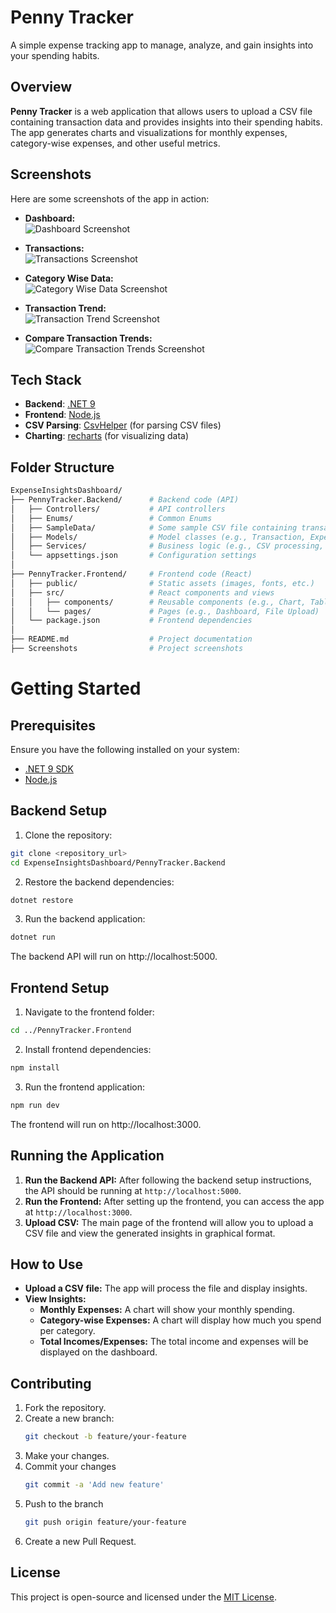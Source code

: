 # Penny Tracker
A simple expense tracking app to manage, analyze, and gain insights into your spending habits.

## Overview

**Penny Tracker** is a web application that allows users to upload a CSV file containing transaction data and provides insights into their spending habits. The app generates charts and visualizations for monthly expenses, category-wise expenses, and other useful metrics.

## Screenshots

Here are some screenshots of the app in action:

- **Dashboard:**  
  ![Dashboard Screenshot](./Screenshots/Dashboard.png)

- **Transactions:**  
  ![Transactions Screenshot](./Screenshots/TransactionList.png)

- **Category Wise Data:**  
  ![Category Wise Data Screenshot](./Screenshots/CategoryWiseData.png)

- **Transaction Trend:**  
  ![Transaction Trend Screenshot](./Screenshots/TransactionTrend.png)

- **Compare Transaction Trends:**  
  ![Compare Transaction Trends Screenshot](./Screenshots/CompareTrend.png)

## Tech Stack

- **Backend**: [.NET 9](https://dotnet.microsoft.com/en-us/download/dotnet/9.0)
- **Frontend**: [Node.js](https://nodejs.org/en)
- **CSV Parsing**: [CsvHelper](https://joshclose.github.io/CsvHelper/) (for parsing CSV files)
- **Charting**: [recharts](https://recharts.org/en-US/) (for visualizing data)

## Folder Structure

```bash
ExpenseInsightsDashboard/
├── PennyTracker.Backend/      # Backend code (API)
│   ├── Controllers/           # API controllers
│   ├── Enums/                 # Common Enums
│   ├── SampleData/            # Some sample CSV file containing transactions
│   ├── Models/                # Model classes (e.g., Transaction, ExpenseInsight)
│   ├── Services/              # Business logic (e.g., CSV processing, insight calculation)
│   └── appsettings.json       # Configuration settings
│
├── PennyTracker.Frontend/     # Frontend code (React)
│   ├── public/                # Static assets (images, fonts, etc.)
│   ├── src/                   # React components and views
│   │   ├── components/        # Reusable components (e.g., Chart, Table)
│   │   └── pages/             # Pages (e.g., Dashboard, File Upload)
│   └── package.json           # Frontend dependencies
│
├── README.md                  # Project documentation
├── Screenshots                # Project screenshots
```

# Getting Started

## Prerequisites
Ensure you have the following installed on your system:

- [.NET 9 SDK](https://dotnet.microsoft.com/en-us/download/dotnet/9.0)
- [Node.js](https://nodejs.org/en)

## Backend Setup

1. Clone the repository:

```bash
git clone <repository_url>
cd ExpenseInsightsDashboard/PennyTracker.Backend
```

2. Restore the backend dependencies:
    
```bash
dotnet restore
```

3. Run the backend application:

```bash
dotnet run
```

The backend API will run on http://localhost:5000.

## Frontend Setup

1. Navigate to the frontend folder:

```bash
cd ../PennyTracker.Frontend
```

2. Install frontend dependencies:

```bash
npm install
```

3. Run the frontend application:

```bash
npm run dev
```

The frontend will run on http://localhost:3000.

## Running the Application

1. **Run the Backend API:** After following the backend setup instructions, the API should be running at `http://localhost:5000`.
2. **Run the Frontend:** After setting up the frontend, you can access the app at `http://localhost:3000`.
3. **Upload CSV:** The main page of the frontend will allow you to upload a CSV file and view the generated insights in graphical format.

## How to Use

- **Upload a CSV file:** The app will process the file and display insights.
- **View Insights:**
  - **Monthly Expenses:** A chart will show your monthly spending.
  - **Category-wise Expenses:** A chart will display how much you spend per category.
  - **Total Incomes/Expenses:** The total income and expenses will be displayed on the dashboard.

## Contributing

1. Fork the repository.
2. Create a new branch:
   ```bash
   git checkout -b feature/your-feature
   ```
3. Make your changes.
4. Commit your changes 
   ```bash
   git commit -a 'Add new feature'
   ```
5. Push to the branch 
   ```bash
   git push origin feature/your-feature
   ```
6. Create a new Pull Request.

## License
This project is open-source and licensed under the [MIT License](https://opensource.org/license/mit).
